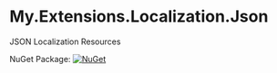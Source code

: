 # My.Extensions.Localization.Json
JSON Localization Resources

NuGet Package: [![NuGet](https://img.shields.io/nuget/v/My.Extensions.Localization.Json.svg)](https://www.nuget.org/packages/My.Extensions.Localization.Json/1.0.0)